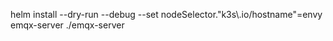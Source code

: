 helm install --dry-run --debug --set nodeSelector."k3s\\.io/hostname"=envy emqx-server ./emqx-server